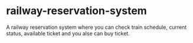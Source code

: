 # railway-reservation-system

A railway reservation system where you can check train schedule, current status, available ticket and you alse can buy ticket.
